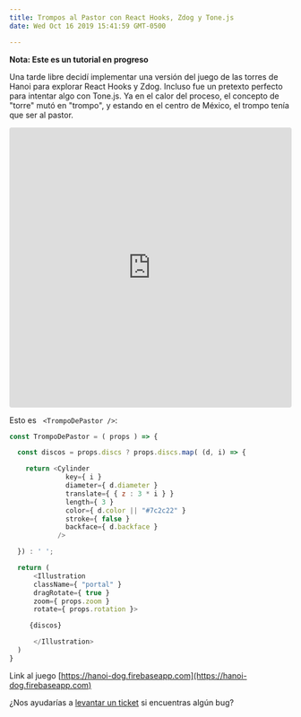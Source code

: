 ```yaml
---
title: Trompos al Pastor con React Hooks, Zdog y Tone.js
date: Wed Oct 16 2019 15:41:59 GMT-0500

---
```


<b>Nota: Este es un tutorial en progreso</b>

Una tarde libre decidí implementar una versión del juego de las torres de Hanoi para explorar React Hooks y Zdog. Incluso fue un pretexto perfecto para intentar algo con Tone.js. Ya en el calor del proceso, el concepto de "torre" mutó en "trompo", y estando en el centro de México, el trompo tenía que ser al pastor.

<iframe src="https://codesandbox.io/embed/frosty-worker-13f0v?fontsize=14" title="frosty-worker-13f0v" allow="geolocation; microphone; camera; midi; vr; accelerometer; gyroscope; payment; ambient-light-sensor; encrypted-media; usb" style="width:100%; height:500px; border:0; border-radius: 4px; overflow:hidden;" sandbox="allow-modals allow-forms allow-popups allow-scripts allow-same-origin"></iframe>

Esto es &nbsp; ```<TrompoDePastor />```:

```javascript
const TrompoDePastor = ( props ) => {

  const discos = props.discs ? props.discs.map( (d, i) => {

    return <Cylinder 
		      key={ i } 
		      diameter={ d.diameter } 
		      translate={ { z : 3 * i } } 
		      length={ 3 } 
		      color={ d.color || "#7c2c22" } 
		      stroke={ false } 
		      backface={ d.backface }
     		/>

  }) : ' ';

  return (
      <Illustration 
      className={ "portal" } 
      dragRotate={ true } 
      zoom={ props.zoom } 
      rotate={ props.rotation }>

     {discos}

      </Illustration>
  )
}
```

Link al juego [https://hanoi-dog.firebaseapp.com](https://hanoi-dog.firebaseapp.com)

¿Nos ayudarías a [levantar un ticket](https://github.com/vzalberto/trompo/issues/new) si encuentras algún bug?